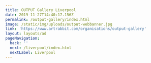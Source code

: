 ```yaml
---
title: OUTPUT Gallery Liverpool
date: 2019-11-27T14:40:17.156Z
permalink: /output-gallery/index.html
image: /static/img/uploads/output-webbanner.jpg
link: 'https://www.artrabbit.com/organisations/output-gallery'
layout: layouts/ad
pageNavigation:
  back: ''
  next: /liverpool/index.html
  nextLabel: Liverpool
---
```


